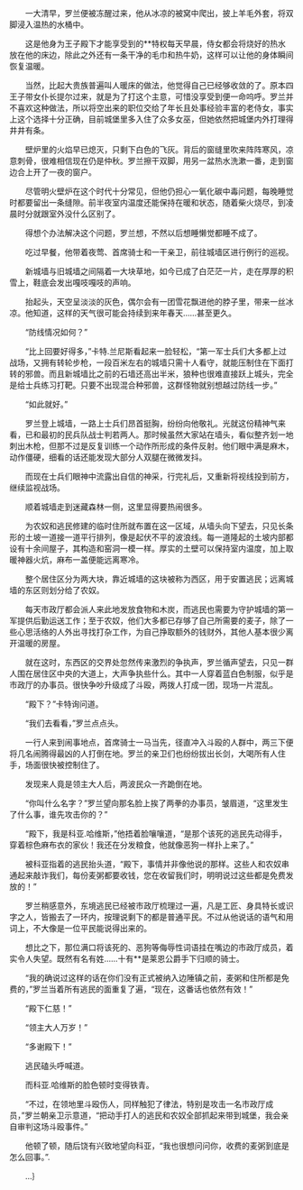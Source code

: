 　　一大清早，罗兰便被冻醒过来，他从冰凉的被窝中爬出，披上羊毛外套，将双脚浸入温热的水桶中。

　　这是他身为王子殿下才能享受到的**特权每天早晨，侍女都会将烧好的热水放在他的床边，除此之外还有一条干净的毛巾和热牛奶，这样可以让他的身体瞬间恢复温暖。

　　当然，比起大贵族普遍叫人暖床的做法，他觉得自己已经够收敛的了。原本四王子带女仆长提尔过来，就是为了打这个主意，可惜没享受到便一命呜呼。罗兰并不喜欢这种做法，所以将空出来的职位交给了年长且处事经验丰富的老侍女，事实上这个选择十分正确，目前城堡里多入住了众多女巫，但她依然把城堡内外打理得井井有条。

　　壁炉里的火焰早已熄灭，只剩下白色的飞灰。背后的窗缝里吹来阵阵寒风，凉意刺骨，很难相信现在仍是仲秋。罗兰擦干双脚，用另一盆热水洗漱一番，走到窗边合上开了一夜的窗户。

　　尽管明火壁炉在这个时代十分常见，但他仍担心一氧化碳中毒问题，每晚睡觉时都要留出一条缝隙。前半夜室内温度还能保持在暖和状态，随着柴火烧尽，到凌晨时分就跟室外没什么区别了。

　　得想个办法解决这个问题，罗兰想，不然以后想睡懒觉都睡不成了。

　　吃过早餐，他带着夜莺、首席骑士和一干亲卫，前往城墙区进行例行的巡视。

　　新城墙与旧城墙之间隔着一大块草地，如今已成了白茫茫一片，走在厚厚的积雪上，鞋底会发出嘎吱嘎吱的声响。

　　抬起头，天空呈淡淡的灰色，偶尔会有一团雪花飘进他的脖子里，带来一丝冰凉。他知道，这样的天气很可能会持续到来年春天……甚至更久。

　　“防线情况如何？”

　　“比上回要好得多，”卡特.兰尼斯看起来一脸轻松，“第一军士兵们大多都上过战场，又拥有转轮步枪，一段百米左右的城墙只需十人看守，就能压制住在下面打转的邪兽。而且新城墙比之前的石墙还高出半米，狼种也很难直接跃上城头，完全是给士兵练习打靶。只要不出现混合种邪兽，这群怪物就别想越过防线一步。”

　　“如此就好。”

　　罗兰登上城墙，一路上士兵们昂首挺胸，纷纷向他敬礼。光就这份精神气来看，已和最初的民兵队战士判若两人。那时候虽然大家站在墙头，看似整齐划一地刺出木枪，但那不过是反复训练一个动作所形成的条件反射。他们眼中满是麻木，动作僵硬，细看的话还能发现大部分人双腿在微微发抖。

　　而现在士兵们眼神中流露出自信的神采，行完礼后，又重新将视线投到前方，继续监视战场。

　　顺着城墙走到迷藏森林一侧，这里显得要热闹很多。

　　为农奴和逃民修建的临时住所就布置在这一区域，从墙头向下望去，只见长条形的土坡一道接一道平行排列，像是起伏不平的波浪线。每一道隆起的土坡内部都设有十余间屋子，其构造和窑洞一模一样。厚实的土壁可以保持室内温度，加上取暖神器火炕，麻布一盖便能远离寒冷。

　　整个居住区分为两大块，靠近城墙的这块被称为西区，用于安置逃民；远离城墙的东区则划分给了农奴。

　　每天市政厅都会派人来此地发放食物和木炭，而逃民也需要为守护城墙的第一军提供后勤运送工作；至于农奴，他们大多都已存够了自己所需要的麦子，除了一些心思活络的人外出寻找打杂工作，为自己挣取额外的钱财外，其他人基本很少离开温暖的房屋。

　　就在这时，东西区的交界处忽然传来激烈的争执声，罗兰循声望去，只见一群人围在居住区中央的大道上，大声争执些什么。其中一人穿着蓝白色制服，似乎是市政厅的办事员。很快争吵升级成了斗殴，两拨人打成一团，现场一片混乱。

　　“殿下？”卡特询问道。

　　“我们去看看，”罗兰点点头。

　　一行人来到闹事地点，首席骑士一马当先，径直冲入斗殴的人群中，两三下便将几名闹腾得最凶的人打倒在地。罗兰的亲卫们也纷纷拔出长剑，大喝所有人住手，场面很快被控制住了。

　　发现来人竟是领主大人后，两波民众一齐跪倒在地。

　　“你叫什么名字？”罗兰望向那名脸上挨了两拳的办事员，皱眉道，“这里发生了什么事，谁先攻击你的？”

　　“殿下，我是科亚.哈维斯，”他捂着脸嚷嚷道，“是那个该死的逃民先动得手，穿着棕色麻布衣的家伙！我还在分发粮食，他就像恶狗一样扑上来了。”

　　被科亚指着的逃民抬头道，“殿下，事情并非像他说的那样。这些人和农奴串通起来敲诈我们，每份麦粥都要收钱，您在收留我们时，明明说过这些都是免费发放的！”

　　罗兰稍感意外，东境逃民已经被市政厅梳理过一遍，凡是工匠、身具特长或识字之人，皆搬去了一环内，按理说剩下的都是普通平民。不过从他说话的语气和用词上，不大像是一位平民能说得出来的。

　　想比之下，那位满口将该死的、恶狗等侮辱性词语挂在嘴边的市政厅成员，着实令人失望。既然有名有姓……十有**是莱恩公爵手下归顺的骑士。

　　“我的确说过这样的话在你们没有正式被纳入边陲镇之前，麦粥和住所都是免费的，”罗兰当着所有逃民的面重复了遍，“现在，这番话也依然有效！”

　　“殿下仁慈！”

　　“领主大人万岁！”

　　“多谢殿下！”

　　逃民磕头呼喊道。

　　而科亚.哈维斯的脸色顿时变得铁青。

　　“不过，在领地里斗殴伤人，同样触犯了律法，特别是攻击一名市政厅成员，”罗兰朝亲卫示意道，“把动手打人的逃民和农奴全部抓起来带到城堡，我会亲自审判这场斗殴事件。”

　　他顿了顿，随后饶有兴致地望向科亚，“我也很想问问你，收费的麦粥到底是怎么回事。”.

　　...｝
